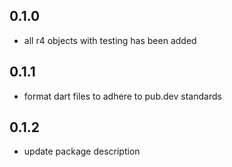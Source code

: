 ## 0.1.0

- all r4 objects with testing has been added

## 0.1.1

- format dart files to adhere to pub.dev standards

## 0.1.2

- update package description